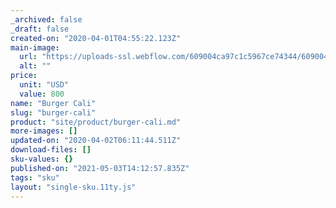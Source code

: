 ```yaml
---
_archived: false
_draft: false
created-on: "2020-04-01T04:55:22.123Z"
main-image:
  url: "https://uploads-ssl.webflow.com/609004ca97c1c5967ce74344/609004ca97c1c59f9ae7435a_Burger%2004.png"
  alt: ""
price:
  unit: "USD"
  value: 800
name: "Burger Cali"
slug: "burger-cali"
product: "site/product/burger-cali.md"
more-images: []
updated-on: "2020-04-02T06:11:44.511Z"
download-files: []
sku-values: {}
published-on: "2021-05-03T14:12:57.835Z"
tags: "sku"
layout: "single-sku.11ty.js"
---
```



